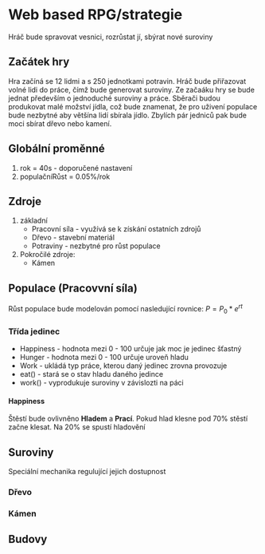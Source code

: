 # Web based RPG/strategie

Hráč bude spravovat vesnici, rozrůstat jí, sbýrat nové suroviny

## Začátek hry

Hra začíná se 12 lidmi a s 250 jednotkami potravin. Hráč bude přiřazovat volné lidi do práce, čímž bude generovat suroviny. Ze začaáku hry se bude jednat především o jednoduché suroviny a práce. Sběrači budou produkovat malé možství jídla, což bude znamenat, že pro uživení populace bude nezbytné aby většína lidí sbírala jídlo. Zbylích pár jedniců pak bude moci sbírat dřevo nebo kamení.

## Globální proměnné

1. rok = 40s - doporučené nastavení
2. populačníRůst = 0.05%/rok

## Zdroje

1. základní
   - Pracovní síla - využívá se k získání ostatních zdrojů
   - Dřevo - stavební materiál
   - Potraviny - nezbytné pro růst populace
2. Pokročilé zdroje:
   - Kámen

## Populace (Pracovvní síla)

Růst populace bude modelován pomocí nasledující rovnice: $P = P_0*e^{rt}$

### Třída jedinec

- Happiness - hodnota mezi 0 - 100 určuje jak moc je jedinec šťastný
- Hunger - hodnota mezi 0 - 100 určuje uroveň hladu
- Work - ukládá typ práce, kterou daný jedinec zrovna provozuje
- eat() - stará se o stav hladu daného jedince
- work() - vyprodukuje suroviny v závislozti na páci

#### Happiness

Štěstí bude ovlivněno __Hladem__ a __Prací__. Pokud hlad klesne pod 70% stěstí začne klesat. Na 20% se spustí hladovění

## Suroviny

Speciální mechanika regulující jejich dostupnost

### Dřevo



### Kámen

## Budovy
